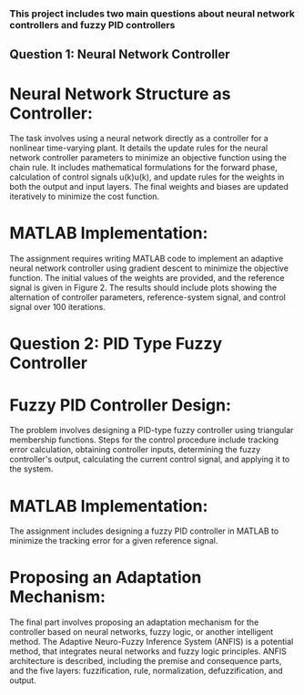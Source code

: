 ### This project includes two main questions about neural network controllers and fuzzy PID controllers
## Question 1: Neural Network Controller

  # Neural Network Structure as Controller:
  The task involves using a neural network directly as a controller for a nonlinear time-varying plant.
  It details the update rules for the neural network controller parameters to minimize an objective function using the chain rule.
  It includes mathematical formulations for the forward phase, calculation of control signals u(k)u(k), and update rules for the weights in both the output and input layers.
  The final weights and biases are updated iteratively to minimize the cost function.

  # MATLAB Implementation:
  The assignment requires writing MATLAB code to implement an adaptive neural network controller using gradient descent to minimize the objective function.
  The initial values of the weights are provided, and the reference signal is given in Figure 2.
  The results should include plots showing the alternation of controller parameters, reference-system signal, and control signal over 100 iterations.

# Question 2: PID Type Fuzzy Controller

  # Fuzzy PID Controller Design:
  The problem involves designing a PID-type fuzzy controller using triangular membership functions.
  Steps for the control procedure include tracking error calculation, obtaining controller inputs, determining the fuzzy controller's output, calculating the current control signal, and applying it to the system.

  # MATLAB Implementation:
  The assignment includes designing a fuzzy PID controller in MATLAB to minimize the tracking error for a given reference signal.

  # Proposing an Adaptation Mechanism:
  The final part involves proposing an adaptation mechanism for the controller based on neural networks, fuzzy logic, or another intelligent method.
  The Adaptive Neuro-Fuzzy Inference System (ANFIS) is a potential method, that integrates neural networks and fuzzy logic principles.
  ANFIS architecture is described, including the premise and consequence parts, and the five layers: fuzzification, rule, normalization, defuzzification, and output.
